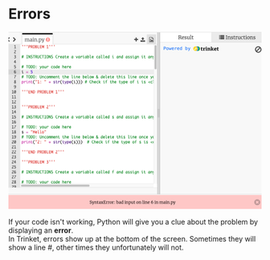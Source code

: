 # Errors

![](image-1.png)

If your code isn't working, Python will give you a clue about the problem by displaying an **error**.  
In Trinket, errors show up at the bottom of the screen. Sometimes they will show a line #, other times they unfortunately will not.
